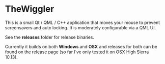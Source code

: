 # TheWiggler

This is a small Qt / QML / C++  application that moves your mouse to prevent screensavers and auto locking. It is moderately configurable via a QML UI. 

See the <b>releases</b> folder for release binaries.

Currently it builds on both <b>Windows</b> and <b>OSX</b> and releases for both can be found on the release page (so far I've only tested it on OSX High Sierra 10.13).

